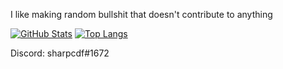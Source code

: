 I like making random bullshit that doesn't contribute to anything

[![GitHub Stats](https://github-readme-stats.vercel.app/api?username=csharpdf&theme=tokyonight)](https://github.com/anuraghazra/github-readme-stats) [![Top Langs](https://github-readme-stats.vercel.app/api/top-langs/?username=csharpdf&theme=tokyonight&layout=compact)](https://github.com/csharpdf/github-readme-stats)

Discord: sharpcdf#1672
